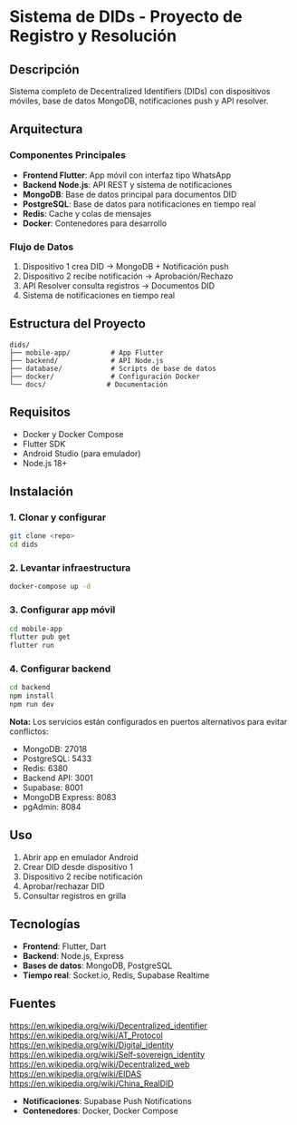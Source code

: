 # Sistema de DIDs - Proyecto de Registro y Resolución

## Descripción
Sistema completo de Decentralized Identifiers (DIDs) con dispositivos móviles, base de datos MongoDB, notificaciones push y API resolver.

## Arquitectura

### Componentes Principales
- **Frontend Flutter**: App móvil con interfaz tipo WhatsApp
- **Backend Node.js**: API REST y sistema de notificaciones
- **MongoDB**: Base de datos principal para documentos DID
- **PostgreSQL**: Base de datos para notificaciones en tiempo real
- **Redis**: Cache y colas de mensajes
- **Docker**: Contenedores para desarrollo

### Flujo de Datos
1. Dispositivo 1 crea DID → MongoDB + Notificación push
2. Dispositivo 2 recibe notificación → Aprobación/Rechazo
3. API Resolver consulta registros → Documentos DID
4. Sistema de notificaciones en tiempo real

## Estructura del Proyecto
```
dids/
├── mobile-app/          # App Flutter
├── backend/             # API Node.js
├── database/            # Scripts de base de datos
├── docker/              # Configuración Docker
└── docs/               # Documentación
```

## Requisitos
- Docker y Docker Compose
- Flutter SDK
- Android Studio (para emulador)
- Node.js 18+

## Instalación

### 1. Clonar y configurar
```bash
git clone <repo>
cd dids
```

### 2. Levantar infraestructura
```bash
docker-compose up -d
```

### 3. Configurar app móvil
```bash
cd mobile-app
flutter pub get
flutter run
```

### 4. Configurar backend
```bash
cd backend
npm install
npm run dev
```

**Nota:** Los servicios están configurados en puertos alternativos para evitar conflictos:
- MongoDB: 27018
- PostgreSQL: 5433
- Redis: 6380
- Backend API: 3001
- Supabase: 8001
- MongoDB Express: 8083
- pgAdmin: 8084

## Uso
1. Abrir app en emulador Android
2. Crear DID desde dispositivo 1
3. Dispositivo 2 recibe notificación
4. Aprobar/rechazar DID
5. Consultar registros en grilla

## Tecnologías
- **Frontend**: Flutter, Dart
- **Backend**: Node.js, Express
- **Bases de datos**: MongoDB, PostgreSQL
- **Tiempo real**: Socket.io, Redis, Supabase Realtime

## Fuentes
https://en.wikipedia.org/wiki/Decentralized_identifier
https://en.wikipedia.org/wiki/AT_Protocol
https://en.wikipedia.org/wiki/Digital_identity
https://en.wikipedia.org/wiki/Self-sovereign_identity
https://en.wikipedia.org/wiki/Decentralized_web
https://en.wikipedia.org/wiki/EIDAS
https://en.wikipedia.org/wiki/China_RealDID
- **Notificaciones**: Supabase Push Notifications
- **Contenedores**: Docker, Docker Compose
